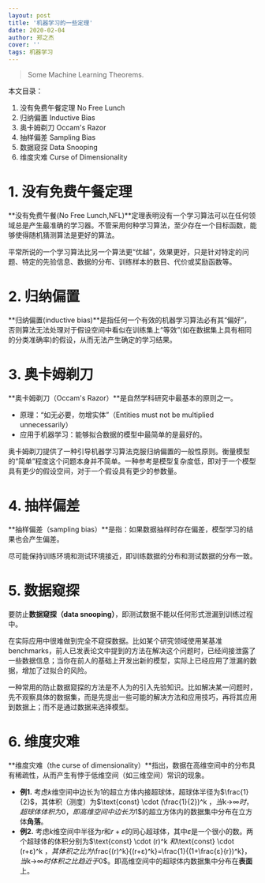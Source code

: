 ```yaml
---
layout: post
title: '机器学习的一些定理'
date: 2020-02-04
author: 郑之杰
cover: ''
tags: 机器学习
---
```


> Some Machine Learning Theorems.

本文目录：
1. 没有免费午餐定理 No Free Lunch
1. 归纳偏置 Inductive Bias
6. 奥卡姆剃刀 Occam's Razor
7. 抽样偏差 Sampling Bias
8. 数据窥探 Data Snooping
9. 维度灾难 Curse of Dimensionality



# 1. 没有免费午餐定理
**没有免费午餐(No Free Lunch,NFL)**定理表明没有一个学习算法可以在任何领域总是产生最准确的学习器。不管采用何种学习算法，至少存在一个目标函数，能够使得随机猜测算法是更好的算法。

平常所说的一个学习算法比另一个算法更“优越”，效果更好，只是针对特定的问题、特定的先验信息、数据的分布、训练样本的数目、代价或奖励函数等。

# 2. 归纳偏置
**归纳偏置(inductive bias)**是指任何一个有效的机器学习算法必有其“偏好”，否则算法无法处理对于假设空间中看似在训练集上“等效”(如在数据集上具有相同的分类准确率)的假设，从而无法产生确定的学习结果。

# 3. 奥卡姆剃刀
**奥卡姆剃刀（Occam's Razor）**是自然学科研究中最基本的原则之一。
- 原理：“如无必要，勿增实体”（Entities must not be multiplied unnecessarily）
- 应用于机器学习：能够拟合数据的模型中最简单的是最好的。

奥卡姆剃刀提供了一种引导机器学习算法克服归纳偏置的一般性原则。衡量模型的“简单”程度这个问题本身并不简单。一种参考是模型复杂度低，即对于一个模型具有更少的假设空间，对于一个假设具有更少的参数量。

# 4. 抽样偏差
**抽样偏差（sampling bias）**是指：如果数据抽样时存在偏差，模型学习的结果也会产生偏差。

尽可能保持训练环境和测试环境接近，即训练数据的分布和测试数据的分布一致。

# 5. 数据窥探
要防止**数据窥探（data snooping）**，即测试数据不能以任何形式泄漏到训练过程中。

在实际应用中很难做到完全不窥探数据。比如某个研究领域使用某基准benchmarks，前人已发表论文中提到的方法在解决这个问题时，已经间接泄露了一些数据信息；当你在前人的基础上开发出新的模型，实际上已经应用了泄漏的数据，增加了过拟合的风险。

一种常用的防止数据窥探的方法是不人为的引入先验知识。比如解决某一问题时，先不观察具体的数据集，而是先提出一些可能的解决方法和应用技巧，再将其应用到数据上；而不是通过数据来选择模型。

# 6. 维度灾难
**维度灾难（the curse of dimensionality）**指出，数据在高维空间中的分布具有稀疏性，从而产生有悖于低维空间（如三维空间）常识的现象。
- **例1.** 考虑$k$维空间中边长为$1$的超立方体内接超球体，超球体半径为$\frac{1}{2}$，其体积（测度）为$\text{const} \cdot (\frac{1}{2})^k $，当$k→∞$时，超球体体积为$0$，即高维空间中边长为$1$的超立方体内的数据集中分布在立方体**角落**。
- **例2.** 考虑$k$维空间中半径为$r$和$r+ε$的同心超球体，其中$ε$是一个很小的数。两个超球体的体积分别为$\text{const} \cdot (r)^k $和$\text{const} \cdot (r+ε)^k $，其体积之比为$\frac{(r)^k}{(r+ε)^k}=\frac{1}{(1+\frac{ε}{r})^k}$，当$k→∞$时体积之比趋近于$0$。即高维空间中的超球体内数据集中分布在**表面**上。
